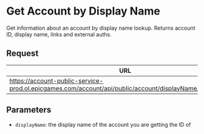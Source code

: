 # Get Account by Display Name
Get information about an account by display name lookup. Returns account ID, display name, links and external auths.

## Request
| URL | Method |
| - | - |
| https://account-public-service-prod.ol.epicgames.com/account/api/public/account/displayName/{displayName} | `GET` |

## Parameters
- `displayName`: the display name of the account you are getting the ID of
